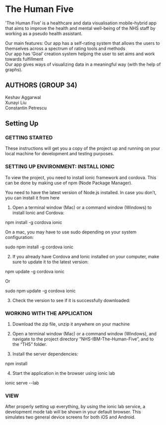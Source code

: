 # The Human Five
'The Human Five’ is a healthcare and data visualisation mobile-hybrid app that aims to improve the health and mental well-being of the NHS staff by working as a pseudo health assistant.

Our main features:
Our app has a self-rating system that allows the users to themselves across a spectrum of rating tools and methods  
Our app has ‘Goal’ creation system helping the user to set aims and work towards fulfillment  
Our app gives ways of visualizing data in a meaningful way (with the help of graphs).  

## AUTHORS (GROUP 34)
 Keshav Aggarwal  
 Xunayi Liu  
 Constantin Petrescu  

## Setting Up

### GETTING STARTED
These instructions will get you a copy of the project up and running on your local machine for development and testing purposes.  

### SETTING UP ENVIRONMENT: INSTALL IONIC
To view the project, you need to install ionic framework and cordova. This can be done by making use of npm (Node Package Manager).   

You need to have the latest version of Node.js installed. In case you don’t, you can install it from here

1. Open a terminal window (Mac) or a command window (Windows) to install Ionic and Cordova:  
  
npm install -g cordova ionic  

On a mac, you may have to use sudo depending on your system configuration:  
  
sudo npm install -g cordova ionic

2. If you already have Cordova and Ionic installed on your computer, make sure to update it to the latest version:  
  
npm update -g cordova ionic  
  
Or  
  
sudo npm update -g cordova ionic  

3. Check the version to see if it is successfully downloaded:  

### WORKING WITH THE APPLICATION

1. Download the zip file, unzip it anywhere on your machine  

2. Open a terminal window (Mac) or a command window (Windows), and navigate to the project directory “NHS-IBM-The-Human-Five”, and to the “TH5” folder.  

3. Install the server dependencies:  
  
npm install  

4. Start the application in the browser using ionic lab  
  
ionic serve --lab  

### VIEW
After properly setting up everything, by using the ionic lab service, a development mode tab will be shown in your default browser. This simulates two general device screens for both iOS and Android.
